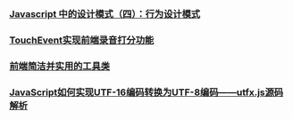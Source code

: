 ### [Javascript 中的设计模式（四）：行为设计模式](http://elevenbeans.github.io/2018/04/11/javascript-design-patterns-3/)
### [TouchEvent实现前端录音打分功能](https://juejin.im/post/5acec44451882579ef4f5654)
### [前端简洁并实用的工具类](https://juejin.im/post/5ad2d9a751882510fd401114)
### [JavaScript如何实现UTF-16编码转换为UTF-8编码——utfx.js源码解析](https://juejin.im/post/5ad35e3a6fb9a028c14ae93d)
